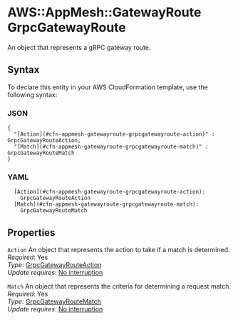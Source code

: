 # AWS::AppMesh::GatewayRoute GrpcGatewayRoute<a name="aws-properties-appmesh-gatewayroute-grpcgatewayroute"></a>

An object that represents a gRPC gateway route\.

## Syntax<a name="aws-properties-appmesh-gatewayroute-grpcgatewayroute-syntax"></a>

To declare this entity in your AWS CloudFormation template, use the following syntax:

### JSON<a name="aws-properties-appmesh-gatewayroute-grpcgatewayroute-syntax.json"></a>

```
{
  "[Action](#cfn-appmesh-gatewayroute-grpcgatewayroute-action)" : GrpcGatewayRouteAction,
  "[Match](#cfn-appmesh-gatewayroute-grpcgatewayroute-match)" : GrpcGatewayRouteMatch
}
```

### YAML<a name="aws-properties-appmesh-gatewayroute-grpcgatewayroute-syntax.yaml"></a>

```
  [Action](#cfn-appmesh-gatewayroute-grpcgatewayroute-action):
    GrpcGatewayRouteAction
  [Match](#cfn-appmesh-gatewayroute-grpcgatewayroute-match):
    GrpcGatewayRouteMatch
```

## Properties<a name="aws-properties-appmesh-gatewayroute-grpcgatewayroute-properties"></a>

`Action` <a name="cfn-appmesh-gatewayroute-grpcgatewayroute-action"></a>
An object that represents the action to take if a match is determined\.  
_Required_: Yes  
_Type_: [GrpcGatewayRouteAction](aws-properties-appmesh-gatewayroute-grpcgatewayrouteaction.md)  
_Update requires_: [No interruption](https://docs.aws.amazon.com/AWSCloudFormation/latest/UserGuide/using-cfn-updating-stacks-update-behaviors.html#update-no-interrupt)

`Match` <a name="cfn-appmesh-gatewayroute-grpcgatewayroute-match"></a>
An object that represents the criteria for determining a request match\.  
_Required_: Yes  
_Type_: [GrpcGatewayRouteMatch](aws-properties-appmesh-gatewayroute-grpcgatewayroutematch.md)  
_Update requires_: [No interruption](https://docs.aws.amazon.com/AWSCloudFormation/latest/UserGuide/using-cfn-updating-stacks-update-behaviors.html#update-no-interrupt)

